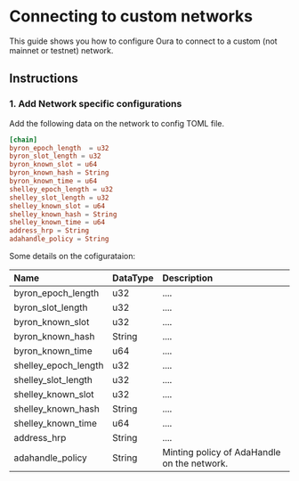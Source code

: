 # Connecting to custom networks

This guide shows you how to configure Oura to connect to a custom (not mainnet or testnet) network.


## Instructions

### 1. Add Network specific configurations

Add the following data on the network to config TOML file.

```TOML
[chain]
byron_epoch_length  = u32
byron_slot_length = u32
byron_known_slot = u64
byron_known_hash = String
byron_known_time = u64
shelley_epoch_length = u32
shelley_slot_length = u32
shelley_known_slot = u64
shelley_known_hash = String
shelley_known_time = u64
address_hrp = String
adahandle_policy = String
```

Some details on the cofigurataion:

| Name                 | DataType | Description                                 |
| :------------------- | :------- | :------------------------------------------ |
| byron_epoch_length   | u32      | ....                                        |
| byron_slot_length    | u32      | ....                                        |
| byron_known_slot     | u32      | ....                                        |
| byron_known_hash     | String   | ....                                        |
| byron_known_time     | u64      | ....                                        |
| shelley_epoch_length | u32      | ....                                        |
| shelley_slot_length  | u32      | ....                                        |
| shelley_known_slot   | u32      | ....                                        |
| shelley_known_hash   | String   | ....                                        |
| shelley_known_time   | u64      | ....                                        |
| address_hrp          | String   | ....                                        |
| adahandle_policy     | String   | Minting policy of AdaHandle on the network. |
